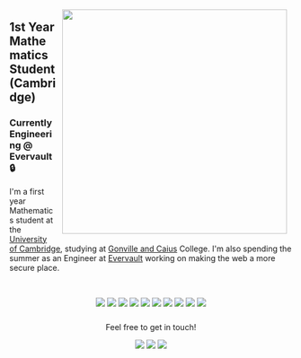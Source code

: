 <img align='right' src="https://ak2316.user.srcf.net/images/profileptolemy.png" width=400 style="margin: 10px;" /> 

## 1st Year Mathematics Student (Cambridge)

### Currently Engineering @ Evervault 🔒

I'm a first year Mathematics student at the [University of Cambridge](https://www.cam.ac.uk/), studying at [Gonville and Caius](https://www.cai.cam.ac.uk/) College. I'm also spending the summer as an Engineer at [Evervault](https://evervault.com/) working on making the web a more secure place.

<br>
<p style="text-align: center;">
  <a href="https://www.latex-project.org/"><img src="https://img.shields.io/badge/LaTeX-%23008080.svg?&style=for-the-badge&logo=latex&logoColor=FFFFFF"/></a>
    <a href="https://www.rust-lang.org/"><img src="https://img.shields.io/badge/Rust-%23000000.svg?&style=for-the-badge&logo=rust&logoColor=FFFFFF"/></a>
  <a href="https://nodejs.org/en/"><img src="https://img.shields.io/badge/JavaScript-%23F7DF1E.svg?&style=for-the-badge&logo=javascript&logoColor=000000"/></a>
  <a href="https://www.python.org/"><img src="https://img.shields.io/badge/Python-%233776AB.svg?&style=for-the-badge&logo=python&logoColor=FFFFFF"/></a>
  <a href="https://isocpp.org/"><img src="https://img.shields.io/badge/C++-%2300599C.svg?&style=for-the-badge&logo=cplusplus&logoColor=FFFFFF"/></a>
  <a href="https://reactjs.org/"><img src="https://img.shields.io/badge/React-%230088CC.svg?&style=for-the-badge&logo=react&logoColor=FFFFFF"/></a>
  <a href="https://jekyllrb.com/"><img src="https://img.shields.io/badge/Jekyll-%23CC0000.svg?&style=for-the-badge&logo=jekyll&logoColor=FFFFFF"/></a>
  <a href="https://developer.nvidia.com/about-cuda"><img src="https://img.shields.io/badge/CUDA-%2376B900.svg?&style=for-the-badge&logo=nvidia&logoColor=FFFFFF"/></a>
  <a href="https://www.open-mpi.org/"><img src="https://img.shields.io/badge/OpenMPI-%23FD5750.svg?&style=for-the-badge&logo=serverless&logoColor=FFFFFF"/></a>
    <a href="https://qiskit.org/"><img src="https://img.shields.io/badge/Quantum%20Computation-%236929C4.svg?&style=for-the-badge&logo=qiskit&logoColor=FFFFFF"/></a>
</p>

<p style="text-align: center; margin-top: 25px;">
    Feel free to get in touch!
</p>
<p style="text-align: center;">
    <a href="https://www.linkedin.com/in/adamkelly2201/"><img src="https://img.shields.io/badge/linkedin-%230077B5.svg?&style=for-the-badge&logo=linkedin&logoColor=white"/></a>
    <a href="https://twitter.com/adamkelly2201"><img src="https://img.shields.io/badge/twitter-%230077B5.svg?&style=for-the-badge&logo=twitter&logoColor=white&color=00acee"/></a>
    <a href="mailto:ak2316@srcf.net"><img src="https://img.shields.io/badge/Email%20-%2300599C.svg?&style=for-the-badge&logoColor=white&color=EA4335&logo=gmail"/></a>
</p>

